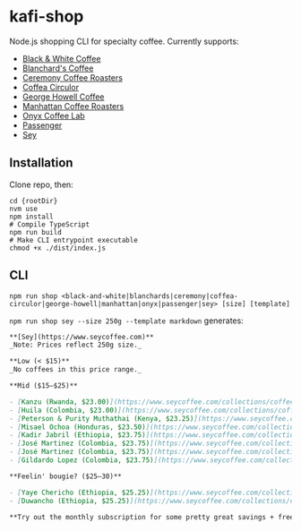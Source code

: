 # kafi-shop

Node.js shopping CLI for specialty coffee. Currently supports:

- [Black & White Coffee](https://www.blackwhiteroasters.com/)
- [Blanchard's Coffee](https://blanchardscoffee.com/)
- [Ceremony Coffee Roasters](https://shop.ceremonycoffee.com/)
- [Coffea Circulor](https://coffeacirculor.com/)
- [George Howell Coffee](https://georgehowellcoffee.com/)
- [Manhattan Coffee Roasters](https://manhattancoffeeroasters.com/)
- [Onyx Coffee Lab](https://onyxcoffeelab.com/)
- [Passenger](https://www.passengercoffee.com/)
- [Sey](https://www.seycoffee.com/)

## Installation

Clone repo, then:

```shell
cd {rootDir}
nvm use
npm install
# Compile TypeScript
npm run build
# Make CLI entrypoint executable
chmod +x ./dist/index.js
```

## CLI

```shell
npm run shop <black-and-white|blanchards|ceremony|coffea-circulor|george-howell|manhattan|onyx|passenger|sey> [size] [template]
```

`npm run shop sey --size 250g --template markdown` generates:

```md
**[Sey](https://www.seycoffee.com)**
_Note: Prices reflect 250g size._

**Low (< $15)**
_No coffees in this price range._

**Mid ($15–$25)**

- [Kanzu (Rwanda, $23.00)](https://www.seycoffee.com/collections/coffee/products/2023-kanzu-rwanda): In the cup we find purple fruit, baking spices, black tea, and citrus.
- [Huila (Colombia, $23.00)](https://www.seycoffee.com/collections/coffee/products/huila-decaffeinated): In the cup we find ripe berries, dark chocolate, and crème brûlée.
- [Peterson & Purity Muthathai (Kenya, $23.25)](https://www.seycoffee.com/collections/coffee/products/ngaratua-aa-2023): This lot is essentially pure SL28, and sings of dark fruits and citrus, with a subtle florality as well.
- [Misael Ochoa (Honduras, $23.50)](https://www.seycoffee.com/collections/coffee/products/2023-misael-ochoa-mis-penitas-honduras): In the cup we find soft florality, raspberry, and brown sugar.
- [Kadir Jabril (Ethiopia, $23.75)](https://www.seycoffee.com/collections/coffee/products/2023-kadir-jabril-wate-gogugu-ethiopia): In the cup we find intoxicating honeysuckle, passion fruit, and a lively citrus acidity.
- [José Martinez (Colombia, $23.75)](https://www.seycoffee.com/collections/coffee/products/2023-jose-martinez-el-casino-caturra-colombia): In the cup we find bright red fruit, crisp acidity, and a honey-like sweetness.
- [José Martinez (Colombia, $23.75)](https://www.seycoffee.com/collections/coffee/products/jose-martinez-late-2023): The cup is fruit-forward, with sparkling acidity and notes of pink grapefruit, mango, and berries.
- [Gildardo Lopez (Colombia, $23.75)](https://www.seycoffee.com/collections/coffee/products/gildardo-lopez-late-2023): In the cup we find a very expressive Pink Bourbon profile, with excellently articulated acidities of lemon, lime, ripe raspberry, and a hint of florality.

**Feelin' bougie? ($25–30)**

- [Yaye Chericho (Ethiopia, $25.25)](https://www.seycoffee.com/collections/coffee/products/2023-yaye-chericho-ethiopia): This coffee screams in the cup: ripe tropical fruit, lively acidities, and botanicals.
- [Duwancho (Ethiopia, $25.25)](https://www.seycoffee.com/collections/coffee/products/duwancho-washed-2023): In the cup we find lively acidity, watermelon, honeydew, and jasmine.

**Try out the monthly subscription for some pretty great savings + free shipping.**
```

